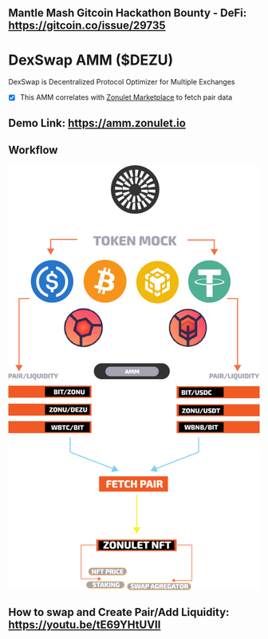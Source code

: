 ## **Mantle Mash Gitcoin Hackathon Bounty - DeFi: https://gitcoin.co/issue/29735**


# DexSwap AMM ($DEZU)
DexSwap is Decentralized Protocol Optimizer for Multiple Exchanges
- [x] This AMM correlates with [Zonulet Marketplace](https://zonulet.io) to fetch pair data
## **Demo Link: https://amm.zonulet.io**

## **Workflow**

<p align="center">
<img src="../dexswap-flow.png" />
</p>



## **How to swap and Create Pair/Add Liquidity: https://youtu.be/tE69YHtUVII**


